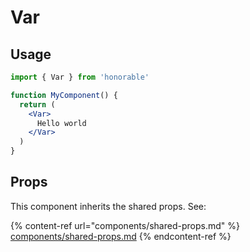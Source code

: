 # Var

## Usage

```jsx
import { Var } from 'honorable'

function MyComponent() {
  return (
    <Var>
      Hello world
    </Var>
  )
}
```

## Props

This component inherits the shared props. See:

{% content-ref url="components/shared-props.md" %}
[components/shared-props.md](components/shared-props.md)
{% endcontent-ref %}

